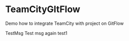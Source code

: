 # TeamCityGItFlow
Demo how to integrate TeamCity with project on GitFlow

TestMsg
Test msg again
test1
